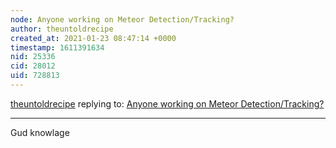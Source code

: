 ```yaml
---
node: Anyone working on Meteor Detection/Tracking?
author: theuntoldrecipe
created_at: 2021-01-23 08:47:14 +0000
timestamp: 1611391634
nid: 25336
cid: 28012
uid: 728813
---
```




[theuntoldrecipe](../profile/theuntoldrecipe) replying to: [Anyone working on Meteor Detection/Tracking?](../notes/MadTinker/12-26-2020/anyone-working-on-meteor-detection-tracking)

----
Gud knowlage 